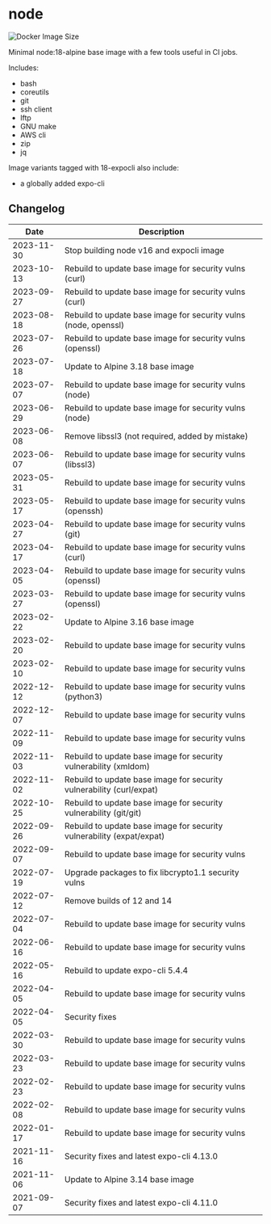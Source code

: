 # node

![Docker Image Size](https://img.shields.io/docker/image-size/countingup/node/18)

Minimal node:18-alpine base image with a few tools useful in CI jobs.

Includes:
 - bash
 - coreutils
 - git
 - ssh client
 - lftp
 - GNU make
 - AWS cli
 - zip
 - jq

Image variants tagged with 18-expocli also include:
 - a globally added expo-cli

## Changelog

|Date|Description|
|-|-| 
|2023-11-30|Stop building node v16 and expocli image|
|2023-10-13|Rebuild to update base image for security vulns (curl)|
|2023-09-27|Rebuild to update base image for security vulns (curl)|
|2023-08-18|Rebuild to update base image for security vulns (node, openssl)|
|2023-07-26|Rebuild to update base image for security vulns (openssl)|
|2023-07-18|Update to Alpine 3.18 base image|
|2023-07-07|Rebuild to update base image for security vulns (node)|
|2023-06-29|Rebuild to update base image for security vulns (node)|
|2023-06-08|Remove libssl3 (not required, added by mistake)|
|2023-06-07|Rebuild to update base image for security vulns (libssl3)|
|2023-05-31|Rebuild to update base image for security vulns|
|2023-05-17|Rebuild to update base image for security vulns (openssh)|
|2023-04-27|Rebuild to update base image for security vulns (git)|
|2023-04-17|Rebuild to update base image for security vulns (curl)|
|2023-04-05|Rebuild to update base image for security vulns (openssl)|
|2023-03-27|Rebuild to update base image for security vulns (openssl)|
|2023-02-22|Update to Alpine 3.16 base image|
|2023-02-20|Rebuild to update base image for security vulns|
|2023-02-10|Rebuild to update base image for security vulns|
|2022-12-12|Rebuild to update base image for security vulns (python3)|
|2022-12-07|Rebuild to update base image for security vulns|
|2022-11-09|Rebuild to update base image for security vulns|
|2022-11-03|Rebuild to update base image for security vulnerability (xmldom)|
|2022-11-02|Rebuild to update base image for security vulnerability (curl/expat)|
|2022-10-25|Rebuild to update base image for security vulnerability (git/git)|
|2022-09-26|Rebuild to update base image for security vulnerability (expat/expat)|
|2022-09-07|Rebuild to update base image for security vulns|
|2022-07-19|Upgrade packages to fix libcrypto1.1 security vulns|
|2022-07-12|Remove builds of 12 and 14|
|2022-07-04|Rebuild to update base image for security vulns|
|2022-06-16|Rebuild to update base image for security vulns|
|2022-05-16|Rebuild to update expo-cli 5.4.4|
|2022-04-05|Rebuild to update base image for security vulns|
|2022-04-05|Security fixes|
|2022-03-30|Rebuild to update base image for security vulns|
|2022-03-23|Rebuild to update base image for security vulns|
|2022-02-23|Rebuild to update base image for security vulns|
|2022-02-08|Rebuild to update base image for security vulns|
|2022-01-17|Rebuild to update base image for security vulns|
|2021-11-16|Security fixes and latest expo-cli 4.13.0|
|2021-11-06|Update to Alpine 3.14 base image|
|2021-09-07|Security fixes and latest expo-cli 4.11.0|
